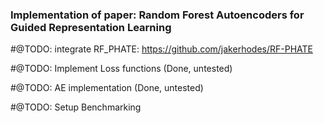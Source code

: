### Implementation of paper: Random Forest Autoencoders for Guided Representation Learning

#@TODO: integrate RF_PHATE:
https://github.com/jakerhodes/RF-PHATE

#@TODO: Implement Loss functions
(Done, untested)

#@TODO: AE implementation
(Done, untested)

#@TODO: Setup Benchmarking
